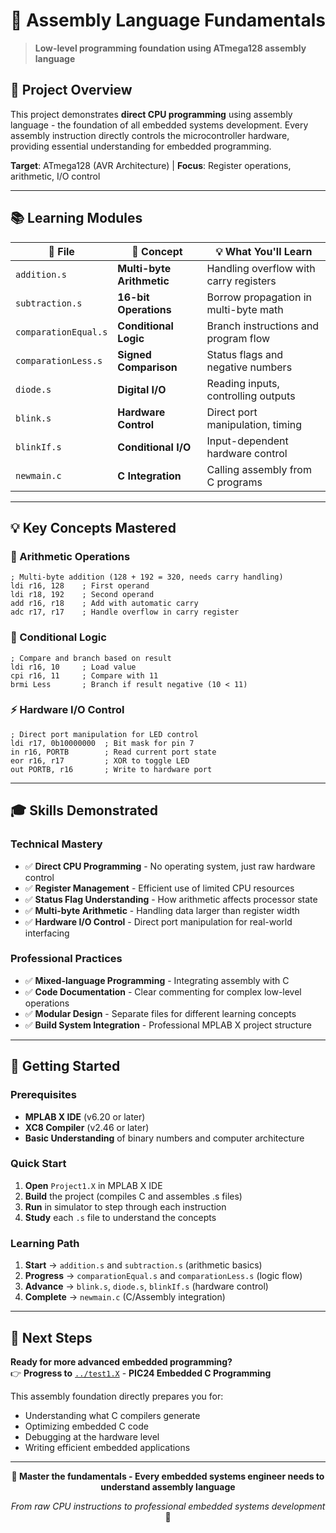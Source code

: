 # 🔰 Assembly Language Fundamentals

> **Low-level programming foundation using ATmega128 assembly language**

## 🎯 **Project Overview**

This project demonstrates **direct CPU programming** using assembly language - the foundation of all embedded systems development. Every assembly instruction directly controls the microcontroller hardware, providing essential understanding for embedded programming.

**Target**: ATmega128 (AVR Architecture) | **Focus**: Register operations, arithmetic, I/O control

---

## 📚 **Learning Modules**

| 📄 File              | 🧠 Concept                | 💡 What You'll Learn                   |
| -------------------- | ------------------------- | -------------------------------------- |
| `addition.s`         | **Multi-byte Arithmetic** | Handling overflow with carry registers |
| `subtraction.s`      | **16-bit Operations**     | Borrow propagation in multi-byte math  |
| `comparationEqual.s` | **Conditional Logic**     | Branch instructions and program flow   |
| `comparationLess.s`  | **Signed Comparison**     | Status flags and negative numbers      |
| `diode.s`            | **Digital I/O**           | Reading inputs, controlling outputs    |
| `blink.s`            | **Hardware Control**      | Direct port manipulation, timing       |
| `blinkIf.s`          | **Conditional I/O**       | Input-dependent hardware control       |
| `newmain.c`          | **C Integration**         | Calling assembly from C programs       |

---

## 💡 **Key Concepts Mastered**

### **🔢 Arithmetic Operations**

```assembly
; Multi-byte addition (128 + 192 = 320, needs carry handling)
ldi r16, 128    ; First operand
ldi r18, 192    ; Second operand
add r16, r18    ; Add with automatic carry
adc r17, r17    ; Handle overflow in carry register
```

### **🔀 Conditional Logic**

```assembly
; Compare and branch based on result
ldi r16, 10     ; Load value
cpi r16, 11     ; Compare with 11
brmi Less       ; Branch if result negative (10 < 11)
```

### **⚡ Hardware I/O Control**

```assembly
; Direct port manipulation for LED control
ldi r17, 0b10000000  ; Bit mask for pin 7
in r16, PORTB        ; Read current port state
eor r16, r17         ; XOR to toggle LED
out PORTB, r16       ; Write to hardware port
```

---

## 🎓 **Skills Demonstrated**

### **Technical Mastery**

- ✅ **Direct CPU Programming** - No operating system, just raw hardware control
- ✅ **Register Management** - Efficient use of limited CPU resources
- ✅ **Status Flag Understanding** - How arithmetic affects processor state
- ✅ **Multi-byte Arithmetic** - Handling data larger than register width
- ✅ **Hardware I/O Control** - Direct port manipulation for real-world interfacing

### **Professional Practices**

- ✅ **Mixed-language Programming** - Integrating assembly with C
- ✅ **Code Documentation** - Clear commenting for complex low-level operations
- ✅ **Modular Design** - Separate files for different learning concepts
- ✅ **Build System Integration** - Professional MPLAB X project structure

---

## 🚀 **Getting Started**

### **Prerequisites**

- **MPLAB X IDE** (v6.20 or later)
- **XC8 Compiler** (v2.46 or later)
- **Basic Understanding** of binary numbers and computer architecture

### **Quick Start**

1. **Open** `Project1.X` in MPLAB X IDE
2. **Build** the project (compiles C and assembles .s files)
3. **Run** in simulator to step through each instruction
4. **Study** each `.s` file to understand the concepts

### **Learning Path**

1. **Start** → `addition.s` and `subtraction.s` (arithmetic basics)
2. **Progress** → `comparationEqual.s` and `comparationLess.s` (logic flow)
3. **Advance** → `blink.s`, `diode.s`, `blinkIf.s` (hardware control)
4. **Complete** → `newmain.c` (C/Assembly integration)

---

## 🔗 **Next Steps**

**Ready for more advanced embedded programming?**  
👉 **Progress to** [`../test1.X`](../test1.X) - **PIC24 Embedded C Programming**

This assembly foundation directly prepares you for:

- Understanding what C compilers generate
- Optimizing embedded C code
- Debugging at the hardware level
- Writing efficient embedded applications

---

<div align="center">

**🎯 Master the fundamentals - Every embedded systems engineer needs to understand assembly language**

_From raw CPU instructions to professional embedded systems development_ 🚀

</div>

